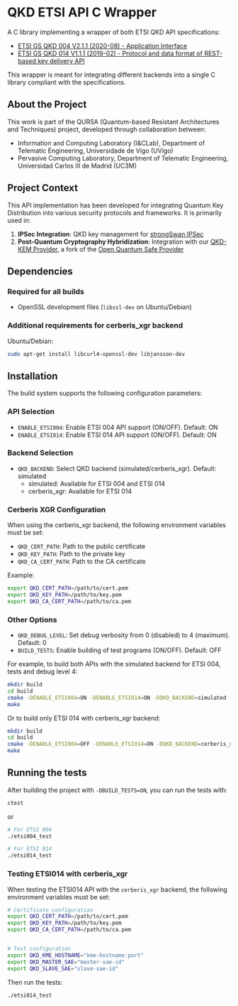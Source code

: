 # QKD ETSI API C Wrapper

A C library implementing a wrapper of both ETSI QKD API specifications:

- [ETSI GS QKD 004 V2.1.1 (2020-08) - Application Interface](https://www.etsi.org/deliver/etsi_gs/QKD/001_099/004/02.01.01_60/gs_qkd004v020101p.pdf)
- [ETSI GS QKD 014 V1.1.1 (2019-02) - Protocol and data format of REST-based key delivery API](https://www.etsi.org/deliver/etsi_gs/QKD/001_099/014/01.01.01_60/gs_qkd014v010101p.pdf)

This wrapper is meant for integrating different backends into a single C library compliant with the specifications.

## About the Project

This work is part of the QURSA (Quantum-based Resistant Architectures and Techniques) project, developed through collaboration between:

- Information and Computing Laboratory (I&CLab), Department of Telematic Engineering, Universidade de Vigo (UVigo)
- Pervasive Computing Laboratory, Department of Telematic Engineering, Universidad Carlos III de Madrid (UC3M)

## Project Context

This API implementation has been developed for integrating Quantum Key Distribution into various security protocols and frameworks. It is primarily used in:

1. **IPSec Integration**: QKD key management for [strongSwan IPSec](https://github.com/qursa-uc3m/strongswan)
2. **Post-Quantum Cryptography Hybridization**: Integration with our [QKD-KEM Provider](https://github.com/qursa-uc3m/qkd-kem-provider), a fork of the [Open Quantum Safe Provider](https://github.com/open-quantum-safe/oqs-provider)

## Dependencies

### Required for all builds

- OpenSSL development files (`libssl-dev` on Ubuntu/Debian)

### Additional requirements for cerberis_xgr backend

Ubuntu/Debian:

```bash
sudo apt-get install libcurl4-openssl-dev libjansson-dev
```

## Installation

The build system supports the following configuration parameters:

### API Selection

- `ENABLE_ETSI004`: Enable ETSI 004 API support (ON/OFF). Default: ON
- `ENABLE_ETSI014`: Enable ETSI 014 API support (ON/OFF). Default: ON

### Backend Selection

- `QKD_BACKEND`: Select QKD backend (simulated/cerberis_xgr). Default: simulated
  - simulated: Available for ETSI 004 and ETSI 014
  - cerberis_xgr: Available for ETSI 014

### Cerberis XGR Configuration

When using the cerberis_xgr backend, the following environment variables must be set:

- `QKD_CERT_PATH`: Path to the public certificate
- `QKD_KEY_PATH`: Path to the private key
- `QKD_CA_CERT_PATH`: Path to the CA certificate

Example:

```bash
export QKD_CERT_PATH=/path/to/cert.pem
export QKD_KEY_PATH=/path/to/key.pem
export QKD_CA_CERT_PATH=/path/to/ca.pem
```

### Other Options

- `QKD_DEBUG_LEVEL`: Set debug verbosity from 0 (disabled) to 4 (maximum). Default: 0
- `BUILD_TESTS`: Enable building of test programs (ON/OFF). Default: OFF

For example, to build both APIs with the simulated backend for ETSI 004, tests and debug level 4:

```bash
mkdir build
cd build
cmake -DENABLE_ETSI004=ON -DENABLE_ETSI014=ON -DQKD_BACKEND=simulated -DQKD_DEBUG_LEVEL=4 -DBUILD_TESTS=ON ..
make
```

Or to build only ETSI 014 with cerberis_xgr backend:

```bash
mkdir build
cd build
cmake -DENABLE_ETSI004=OFF -DENABLE_ETSI014=ON -DQKD_BACKEND=cerberis_xgr ..
make
```

## Running the tests

After building the project with `-DBUILD_TESTS=ON`, you can run the tests with:

```bash
ctest
```

or

```bash
# For ETSI 004
./etsi004_test

# For ETSI 014
./etsi014_test
```

### Testing ETSI014 with cerberis_xgr

When testing the ETSI014 API with the `cerberis_xgr` backend, the following environment variables must be set:

```bash
# Certificate configuration
export QKD_CERT_PATH=/path/to/cert.pem
export QKD_KEY_PATH=/path/to/key.pem
export QKD_CA_CERT_PATH=/path/to/ca.pem


# Test configuration
export QKD_KME_HOSTNAME="kme-hostname:port"
export QKD_MASTER_SAE="master-sae-id"
export QKD_SLAVE_SAE="slave-sae-id"
```

Then run the tests:

```bash
./etsi014_test
```
